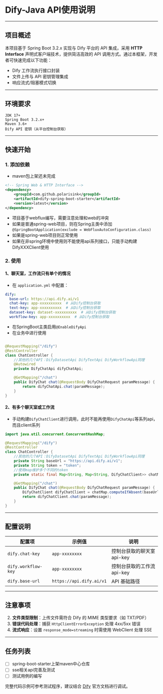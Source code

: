 # Dify-Java API使用说明

---

## 项目概述

本项目基于 Spring Boot 3.2.x 实现与 Dify 平台的 API 集成，采用 **HTTP Interface** 声明式客户端技术，提供简洁高效的 API
调用方式。通过本框架，开发者可快速完成以下功能：

- Dify 工作流执行接口封装
- 文件上传与 API 密钥管理集成
- 响应流式/阻塞模式切换

---

## 环境要求

```
JDK 17+
Spring Boot 3.2.x+
Maven 3.6+
Dify API 密钥（从平台控制台获取）
```

---

## 快速开始

### 1. 添加依赖

- maven包上架还未完成

```xml
<!-- Spring Web & HTTP Interface -->
<dependency>
    <groupId>com.github.polarisink</groupId>
    <artifactId>dify-spring-boot-starter</artifactId>
    <version>latest</version>
</dependency>
```

- 项目基于webflux编写，需要注意处理和web的冲突
- 如果是普通spring-web项目，则在Spring主类中添加`@SpringBootApplication(exclude = WebFluxAutoConfiguration.class)`
- 如果是spring-web项目则正常使用
- 如果在非spring环境中使用则不能使用api系列接口，只能手动构建DifyXXXClient使用

### 2. 使用

#### 1、聊天室，工作流只有单个的情况

- 在 `application.yml` 中配置：

```yaml
dify:
  base-url: https://api.dify.ai/v1
  chat-key: app-xxxxxxxxxx  # 从Dify控制台获取
  text-key: app-xxxxxxxxxx  # 从Dify控制台获取
  dataset-key: dataset-xxxxxxxxxx  # 从Dify控制台获取
  workflow-key: app-xxxxxxxxxx  # 从Dify控制台获取
```

- 在SpringBoot主类启用`@EnableDifyApi`
- 在业务中进行使用

```java

@RequestMapping("/dify")
@RestController
class ChatController {
    //其他的几个API：DifyDatasetApi DifyTextApi DifyWorkflowApi同理
    @Autowired
    private DifyChatApi difyChatApi;

    @GetMapping("/chat")
    public DifyChat chat(@RequestBody DifyChatRequest paramMessage) {
        return difyChatApi.chat(paramMessage);
    }
}

```

#### 2、有多个聊天室或工作流

- 手动构建`DifyChatClient`进行调用，此时不能再使用`DifyChatApi`等系列api，而且client系列

```java
import java.util.concurrent.ConcurrentHashMap;

@RequestMapping("/dify")
@RestController
class ChatController {
    //其他的几个API：DifyDatasetApi DifyTextApi DifyWorkflowApi同理
    private String baseUrl = "https://api.dify.ai/v1";
    private String token = "token";
    //使用map维护多个不同的token
    private static final Map<String, Map<String, DifyChatClient>> chatMap = new ConcurrentHashMap<>();

    @GetMapping("/chat")
    public DifyChat chat(@RequestBody DifyChatRequest paramMessage) {
        DifyChatClient difyChatClient = chatMap.computeIfAbsent(baseUrl, baseUrl -> new ConcurrentHashMap<>()).computeIfAbsent(token, k -> DifyChatClient.builder().baseUrl(baseUrl).token(token).build());
        return difyChatClient.chat(paramMessage);
    }
}
```

---

## 配置说明

| 配置项                 | 示例值                      | 说明               |
|---------------------|--------------------------|------------------|
| `dify.chat-key`     | `app-xxxxxxxx`           | 控制台获取的聊天室api-key |
| `dify.workflow-key` | `app-xxxxxxxx`           | 控制台获取的工作流api-key |
| `dify.base-url`     | `https://api.dify.ai/v1` | API 基础路径         |

---

## 注意事项

2. **文件类型限制**：上传文件需符合 Dify 的 MIME 类型要求（如 TXT/PDF）
3. **错误代码处理**：捕获 `HttpClientErrorException` 处理 4xx/5xx 错误
4. **流式响应**：设置 `response_mode=streaming` 时需使用 WebClient 处理 SSE

---

## 任务列表

- [ ] spring-boot-starter上架maven中心仓库
- [ ] sse相关api完善及测试
- [ ] 测试用例的编写

完整代码示例可参考测试程序，建议结合 [Dify](https://docs.dify.ai/zh-hans) 官方文档进行调试。